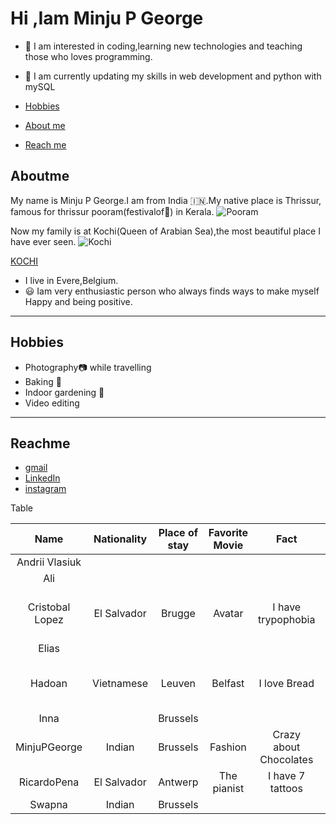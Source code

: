 # Hi ,Iam Minju P George

- 👀 I am interested in coding,learning new technologies and teaching those who loves programming.
- 🌱 I am currently updating my skills in web development and python with mySQL

- [Hobbies](#hobbies)
- [About me](#aboutme)
- [Reach me](#reachme) 

## Aboutme

My name is Minju P George.I am from India 🇮🇳.My native place is Thrissur, famous for thrissur pooram(festivalof🐘) in Kerala.
![Pooram](https://images.moneycontrol.com/static-mcnews/2020/04/Thrissur-Pooram-770x433.jpg?impolicy=website&width=480&height=300)

Now my family is at Kochi(Queen of Arabian Sea),the most beautiful place I have ever seen.
![Kochi](https://images.unsplash.com/photo-1590123732197-e7079d2ceb89?ixlib=rb-1.2.1&ixid=MnwxMjA3fDB8MHxzZWFyY2h8MXx8a29jaGl8ZW58MHx8MHx8&w=1000&q=80impolicy=website&width=850&height=300)

[KOCHI](https://www.keralatourism.org/kochi)

- I live in Evere,Belgium.
- 😃 Iam very enthusiastic person who always finds ways to make myself Happy and being positive.
---

## Hobbies

- Photography📷 while travelling
- Baking 🍰
- Indoor gardening 🎋
- Video editing
---

## Reachme

- [gmail](minjupgeorge@gmail.com)
- [LinkedIn](https://www.linkedin.com/in/minju-george-aabb96159/)
- [instagram](https://www.instagram.com/minju_jov/)

Table

| Name | Nationality | Place of stay | Favorite Movie | Fact | Favorite Hobby|
| :----:  | :----: | :----: | :----:  | :----: | :----: | 
| Andrii Vlasiuk| | | | | | |
| Ali| | | | | | 
| Cristobal Lopez| El Salvador | Brugge | Avatar | I have trypophobia | I love trance and metal music| 
| Elias| | |  | | | 
| Hadoan| Vietnamese | Leuven | Belfast| I love Bread| Singing and reading comics| 
| Inna|  | Brussels | | | | |
| MinjuPGeorge| Indian | Brussels | Fashion | Crazy about Chocolates | Indoor gardening| 
| RicardoPena | El Salvador | Antwerp |The pianist |  I have 7 tattoos| Cooking | 
| Swapna| Indian | Brussels| | | |  

